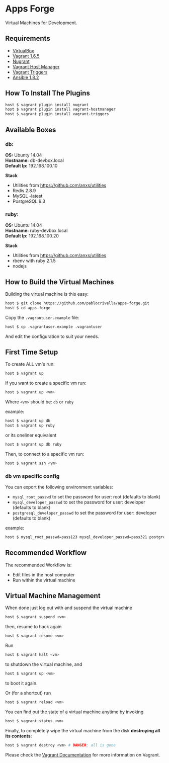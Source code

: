 # Apps Forge

Virtual Machines for Development.

## Requirements

* [VirtualBox](https://www.virtualbox.org)
* [Vagrant 1.6.5](http://vagrantup.com)
* [Nugrant](https://github.com/maoueh/nugrant)
* [Vagrant Host Manager](https://github.com/smdahlen/vagrant-hostmanager)
* [Vagrant Triggers](https://github.com/emyl/vagrant-triggers)
* [Ansible 1.8.2](http://www.ansible.com)

## How To Install The Plugins

```bash
host $ vagrant plugin install nugrant
host $ vagrant plugin install vagrant-hostmanager
host $ vagrant plugin install vagrant-triggers
```

## Available Boxes

### db:

**OS:** Ubunty 14.04  
**Hostname:** db-devbox.local  
**Default Ip:** 192.168.100.10

**Stack**

- Utilities from https://github.com/anxs/utilities
- Redis 2.8.9
- MySQL -latest
- PostgreSQL 9.3

### ruby:

**OS:** Ubuntu 14.04  
**Hostname:** ruby-devbox.local  
**Default Ip:** 192.168.100.20

**Stack**

- Utilities from https://github.com/anxs/utilities
- rbenv with ruby 2.1.5
- nodejs

## How to Build the Virtual Machines

Building the virtual machine is this easy:

```bash
host $ git clone https://github.com/pablocrivella/apps-forge.git
host $ cd apps-forge
```

Copy the ```.vagrantuser.example``` file:

```bash
host $ cp .vagrantuser.example .vagrantuser
```

And edit the configuration to suit your needs.

## First Time Setup

To create ALL vm's run:

```bash
host $ vagrant up
```

If you want to create a specific vm run:

```bash
host $ vagrant up <vm>
```

Where ```<vm>``` should be: ```db``` or ```ruby```

example:

```bash
host $ vagrant up db
host $ vagrant up ruby
```

or its oneliner equivalent

```bash
host $ vagrant up db ruby
```

Then, to connect to a specific vm run:

```bash
host $ vagrant ssh <vm>
```

### db vm specific config

You can export the following environment variables:

- ```mysql_root_passwd``` to set the password for user: root (defaults to blank)
- ```mysql_developer_passwd``` to set the password for user: developer (defaults to blank)
- ```postgresql_developer_passwd``` to set the password for user: developer (defaults to blank)

example:

```bash
host $ mysql_root_passwd=pass123 mysql_developer_passwd=pass321 postgresql_developer_passwd=pass321 vagrant up db
```

## Recommended Workflow

The recommended Workflow is:

* Edit files in the host computer
* Run within the virtual machine

## Virtual Machine Management

When done just log out with and suspend the virtual machine

```bash
host $ vagrant suspend <vm>
```

then, resume to hack again
```bash
host $ vagrant resume <vm>
```

Run
```bash
host $ vagrant halt <vm>
```

to shutdown the virtual machine, and

```bash
host $ vagrant up <vm>
```

to boot it again.

Or (for a shortcut) run

```bash
host $ vagrant reload <vm>
```

You can find out the state of a virtual machine anytime by invoking

```bash
host $ vagrant status <vm>
```

Finally, to completely wipe the virtual machine from the disk **destroying all its contents**:

```bash
host $ vagrant destroy <vm> # DANGER: all is gone
```

Please check the [Vagrant Documentation](http://docs.vagrantup.com/v2/) for more information on Vagrant.
